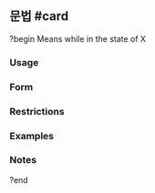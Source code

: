 ## 문법 #card
?begin
Means while in the state of X 
### Usage
### Form
### Restrictions
### Examples
### Notes
?end
